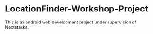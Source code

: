 # LocationFinder-Workshop-Project

This is an android web development project under supervision of Nextstacks.
